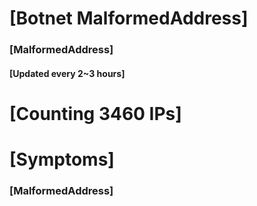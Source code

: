 # [Botnet MalformedAddress]
### [MalformedAddress]
#### [Updated every 2~3 hours]

# [Counting 3460 IPs]

# [Symptoms] 
###   [MalformedAddress]
